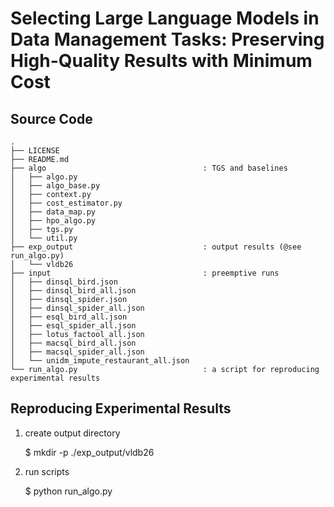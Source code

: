 # Selecting Large Language Models in Data Management Tasks: Preserving High-Quality Results with Minimum Cost


## Source Code 
```
.
├── LICENSE
├── README.md
├── algo                                   : TGS and baselines
│   ├── algo.py
│   ├── algo_base.py
│   ├── context.py
│   ├── cost_estimator.py
│   ├── data_map.py
│   ├── hpo_algo.py
│   ├── tgs.py
│   └── util.py
├── exp_output                             : output results (@see run_algo.py)
│   └── vldb26
├── input                                  : preemptive runs
│   ├── dinsql_bird.json
│   ├── dinsql_bird_all.json
│   ├── dinsql_spider.json
│   ├── dinsql_spider_all.json
│   ├── esql_bird_all.json
│   ├── esql_spider_all.json
│   ├── lotus_factool_all.json
│   ├── macsql_bird_all.json
│   ├── macsql_spider_all.json
│   └── unidm_impute_restaurant_all.json
└── run_algo.py                            : a script for reproducing experimental results
```


## Reproducing Experimental Results

1. create output directory

   $ mkdir -p ./exp_output/vldb26

2. run scripts 
  
   $ python run_algo.py



